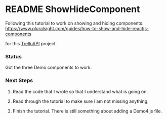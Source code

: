 # README ShowHideComponent
Following this tutorial to work on showing and hiding components:
https://www.pluralsight.com/guides/how-to-show-and-hide-reactjs-components

for this [TrelloAPI](https://github.com/JamieBort/TrelloAPI) project.

### Status
Got the three Demo components to work.

### Next Steps
1. Read the code that I wrote so that I understand what is going on.

2. Read through the tutorial to make sure i am not missing anything.

3. Finish the tutorial. There is still something about adding a Demo4.js file.